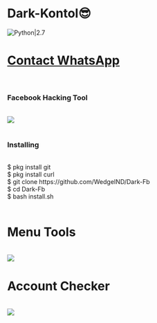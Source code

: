 # Dark-Kontol😎<br>
![Python|2.7](https://img.shields.io/badge/Python-2.7-blue.svg)
<br><h1><a href="https://wa.me/6285280645068?text=Saya%20Mao%20Beli%20Linse%20Dark%20Fb%20Harga%2010k">Contact WhatsApp </a></h1><br><h3> Facebook  Hacking Tool</h3><br>
<img src="https://github.com/Mr-XsZ/Dark-Fb/blob/master/Raw/login.png"/>
<br><br>
<h3>Installing</h3><br>
$ pkg install git<br>
$ pkg install curl<br>
$ git clone https://github.com/WedgeIND/Dark-Fb<br>
$ cd Dark-Fb<br>
$ bash install.sh<br><br>
<h1>Menu Tools</h1><br>
<img src="https://github.com/WedgeIND/Dark-Fb/blob/master/Raw/menu.png"/>
<br><h1>Account Checker</h1><br>
<img src="https://github.com/WedgeIND/Dark-Fb/blob/master/Raw/Screenshot.png"/>
<h1><a href ="KONTOL MU GACENG<be>
<a href ="https://mbasic.facebook.com/yudha.id.54<a>
 
